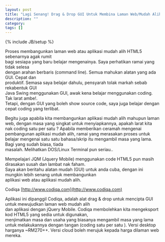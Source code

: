 ```yaml
---
layout: post
title: "Lagi Senang! Drag & Drop GUI Untuk Membina Laman Web/Mudah Alih HTML5"
description: ""
category: 
tags: []
---
```

{% include JB/setup %}

Proses membangunkan laman web atau aplikasi mudah alih HTML5 sebenarnya agak rumit  
bagi sesiapa yang baru belajar mengenainya. Saya perhatikan ramai yang tidak selesa  
dengan arahan berbaris (command line). Semua mahukan alatan yang ada GUI. Cepat dan  
produktif. Semasa saya belajar dahulu, pensyarah tolak markah sebab rekabentuk GUI  
Java Swing menggunakan GUI, awak kena belajar menggunakan coding. Tak larat ambe!.  
Tetapi, dengan GUI yang boleh show source code, saya juga belajar dengan cepat coding yang terlibat.  

<!-- more -->

Begitu juga apabila kita membangunkan aplikasi mudah alih mahupun laman web, dengan masa
yang singkat untuk menyiapkannya, apakah larat kita nak coding satu per satu ?  Apabila 
memberikan ceramah mengenai pembangunan aplikasi mudah alih, ramai yang merasakan proses untuk  
belajar mengenai satu satu bahasa/skrip itu mengambil masa yang lama. Bagi yang sudah biasa, tiada  
masalah. Melihatkan DOS/Linux Terminal pun seriau..

Mempelajari JQM (Jquery Mobile) menggunakan code HTML5 pun masih dirasakan susah dan lambat nak faham.  
Saya akan beritahu alatan mudah (GUI) untuk anda cuba, dengan ini mungkin lebih senang untuk membangunkan  
aplikasi web atau aplikasi mudah alih.

Codiqa [http://www.codiqa.com](http://www.codiqa.com)

Aplikasi ini dipanggil Codiqa, adalah alat drag & drop untuk mencipta GUI  untuk mewujudkan laman web mudah alih  
dan aplikasi dengan jQuery Mobile. Codiqa membolehkan kita mengeksport kod HTML5 yang sedia untuk digunakan,  
menjimatkan masa dan usaha yang biasanya mengambil masa yang lama untuk melakukannya dengan tangan (coding satu per satu ). Versi desktop harganya ~RM270++. Versi cloud boleh merujuk kepada harga dilaman web mereka. 

